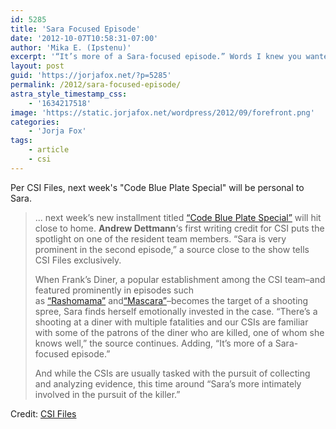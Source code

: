 ```yaml
---
id: 5285
title: 'Sara Focused Episode'
date: '2012-10-07T10:58:31-07:00'
author: 'Mika E. (Ipstenu)'
excerpt: '“It’s more of a Sara-focused episode.” Words I knew you wanted to hear.'
layout: post
guid: 'https://jorjafox.net/?p=5285'
permalink: /2012/sara-focused-episode/
astra_style_timestamp_css:
    - '1634217518'
image: 'https://static.jorjafox.net/wordpress/2012/09/forefront.png'
categories:
    - 'Jorja Fox'
tags:
    - article
    - csi
---
```


Per CSI Files, next week's "Code Blue Plate Special" will be personal to Sara.
<blockquote>... next week’s new installment titled <a href="http://www.csifiles.com/episodes/csi/season13/code_blue_plate_special.shtml" target="_blank">“Code Blue Plate Special”</a> will hit close to home. <strong>Andrew Dettmann</strong>‘s first writing credit for CSI puts the spotlight on one of the resident team members. “Sara is very prominent in the second episode,” a source close to the show tells CSI Files exclusively.

When Frank’s Diner, a popular establishment among the CSI team–and featured prominently in episodes such as <a href="http://www.csifiles.com/episodes/csi/season6/rashomama.shtml" target="_blank">“Rashomama”</a> and<a href="http://www.csifiles.com/episodes/csi/season9/mascara.shtml" target="_blank">“Mascara”</a>–becomes the target of a shooting spree, Sara finds herself emotionally invested in the case. “There’s a shooting at a diner with multiple fatalities and our CSIs are familiar with some of the patrons of the diner who are killed, one of whom she knows well,” the source continues. Adding, “It’s more of a Sara-focused episode.”

And while the CSIs are usually tasked with the pursuit of collecting and analyzing evidence, this time around “Sara’s more intimately involved in the pursuit of the killer.”</blockquote>
Credit: <a href="http://www.csifiles.com/content/2012/10/its-personal-for-sara-in-code-blue-plate-special/">CSI Files</a>
